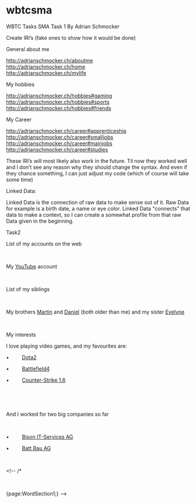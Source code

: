 # wbtcsma
WBTC Tasks SMA
Task 1 By Adrian Schmocker

Create IRI’s (fake ones to show how it would be done)


General about me

http://adrianschmocker.ch/aboutme </br>
http://adrianschmocker.ch/home </br>
http://adrianschmocker.ch/mylife


My hobbies

http://adrianschmocker.ch/hobbies#gaming </br>
http://adrianschmocker.ch/hobbies#sports </br>
http://adrianschmocker.ch/hobbies#friends </br>

My Career

http://adrianschmocker.ch/career#apprenticeship </br>
http://adrianschmocker.ch/career#smalljobs </br>
http://adrianschmocker.ch/career#mainjobs	</br>
http://adrianschmocker.ch/career#studies </br>


These IRI’s will most likely also work in the future. Til now they worked well and I don’t see any reason why they should change the syntax. And even if they chance something, I can just adjust my code (which of course will take some time)

Linked Data:

Linked Data is the connection of raw data to make sense out of it. Raw Data for example is a birth date, a name or eye color.
Linked Data "connects" that data to make a context, so I can create a somewhat profile from that raw Data given in the beginning.


Task2 
 
 
<html>

<head>
<meta http-equiv=Content-Type content="text/html; charset=windows-1252">
<meta name=Generator content="Microsoft Word 12 (filtered)">
<style>

</style>

</head>

<body lang=DE-CH link=blue vlink=purple>

<div class=WordSection1>

<p class=MsoNormal><span lang=EN-GB>List of my accounts on the web</span></p>

<p class=MsoNormal><span lang=EN-GB> </span></p>

<p class=MsoNormal><span lang=EN-GB>My <a
href="http://www.youtube.com/thetute59">YouTube</a> account </span></p>

<p class=MsoNormal><span lang=EN-GB> </span></p>

<p class=MsoNormal><span lang=EN-GB>List of my siblings</span></p>

<p class=MsoNormal><span lang=EN-GB> </span></p>

<p class=MsoNormal><span lang=EN-GB>My brothers <a
href="http://www.adrianschmocker.ch/siblings/martin">Martin</a> and <a
href="http://www.adrianschmocker.ch/siblings/daniel">Daniel</a> (both older
than me) and my sister <a href="http://www.adrianschmocker.ch/siblings/evelyne">Evelyne</a></span></p>

<p class=MsoNormal><span lang=EN-GB>&nbsp;</span></p>

<p class=MsoNormal><span lang=EN-GB>My interests</span></p>

<p class=MsoNormal><span lang=EN-GB>I love playing video games, and my
favourites are:</span></p>

<p class=MsoNormal><span lang=EN-GB>•         <a
href="http://de.dota2.com/?l=german">Dota2</a></span></p>

<p class=MsoNormal><span lang=EN-GB>•         <a
href="http://www.battlefield.com/battlefield-4">Battlefield4</a></span></p>

<p class=MsoNormal><span lang=EN-GB>•         <a
href="http://www.counter-strike.de/">Counter-Strike 1.6</a></span></p>

<p class=MsoNormal><span lang=EN-GB> </span></p>

<p class=MsoNormal><span lang=EN-GB> </span></p>

<p class=MsoNormal><span lang=EN-GB>And I worked for two big companies so far</span></p>

<p class=MsoNormal><span lang=EN-GB> </span></p>

<p class=MsoNormal>•         <a href="http://www.bison-its.ch/">Bison
IT-Services AG</a></p>

<p class=MsoNormal>•         <a href="http://www.battbau.ch/home/">Batt Bau AG</a></p>

<p class=MsoNormal>&nbsp;</p>

<p class=MsoNormal>&lt;!-- /*</p>

<p class=MsoNormal>&nbsp;</p>

<p class=MsoNormal>{page:WordSection1;} --&gt;</p>

</div>

</body>

</html>


